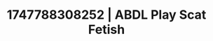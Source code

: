 ---
categories:
- Wet lips
- Softcore surrealism
- Obedience kink
- Erotic close-up
- Hands in hair
image: /assets/images/1747788308252.jpg
layout: post
seo:
  description: Featured content with artistic Scat Fetish, ABDL Play. HD images available.
  keywords: Scat Fetish, ABDL Play
  og_image: /assets/images/1747788308252.jpg
  schema_type: VisualArtwork
tags:
- ABDL Play
- Scat Fetish
- '#1747788308252'
title: 1747788308252 | ABDL Play Scat Fetish
---